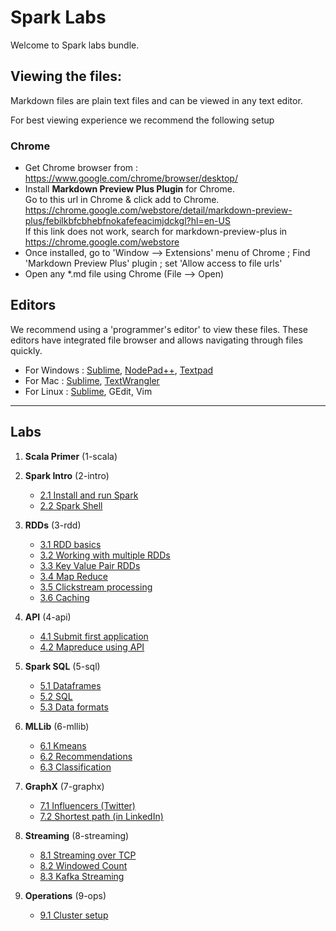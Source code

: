 <link rel='stylesheet' href='assets/main.css'/>

Spark Labs
==========
Welcome to Spark labs bundle.

Viewing the files:
-----------------
Markdown files are plain text files and can be viewed in any text editor.

For best viewing experience we recommend the following setup

### Chrome

* Get Chrome browser from : https://www.google.com/chrome/browser/desktop/
* Install **Markdown Preview Plus Plugin** for Chrome.  
Go to this url in Chrome & click add to Chrome.  
https://chrome.google.com/webstore/detail/markdown-preview-plus/febilkbfcbhebfnokafefeacimjdckgl?hl=en-US  
If this link does not work, search for markdown-preview-plus in https://chrome.google.com/webstore
* Once installed, go to 'Window --> Extensions' menu of Chrome ;   Find 'Markdown Preview Plus' plugin ;  set 'Allow access to file urls'
* Open any *.md file using Chrome (File --> Open)


Editors
-------
We recommend using a 'programmer's editor' to view these files. These editors have integrated file browser and allows navigating through files quickly.
* For Windows : [Sublime](http://www.sublimetext.com/), [NodePad++](http://notepad-plus-plus.org/), [Textpad](http://www.textpad.com/)
* For Mac : [Sublime](http://www.sublimetext.com/),  [TextWrangler](http://www.barebones.com/products/textwrangler/)
* For Linux : [Sublime](http://www.sublimetext.com/), GEdit, Vim
----
Labs
----
1. **Scala Primer**  (1-scala)

2. **Spark Intro**  (2-intro)
    - [2.1 Install and run Spark](2-intro/2.1-install-spark.md)
    - [2.2 Spark Shell](2-intro/2.2-shell.md)

3. **RDDs**  (3-rdd)
    - [3.1 RDD basics](3-rdd/3.1-rdd-basics.md)
    - [3.2 Working with multiple RDDs](3-rdd/3.2-rdd-multi.md)
    - [3.3 Key Value Pair RDDs](3-rdd/3.3-rdd-kv.md)
    - [3.4 Map Reduce](3-rdd/3.4-mapreduce.md)
    - [3.5 Clickstream processing](3-rdd/3.5-clickstream.md)
    - [3.6 Caching](3-rdd/3.6-caching.md)

4. **API** (4-api)
    - [4.1 Submit first application](4-api/4.1-submit.md)
    - [4.2 Mapreduce using API](4-api/4.2-mapreduce.md)

5.  **Spark SQL** (5-sql)
    - [5.1 Dataframes](5-sql/5.1-dataframe.md)
    - [5.2 SQL](5-sql/5.2-sql.md)
    - [5.3 Data formats](5-sql/5.3-data-formats.md)

6. **MLLib**  (6-mllib)
    - [6.1 Kmeans](6-mllib/kmeans/README.md)
    - [6.2 Recommendations](6-mllib/recs/README.md)
    - [6.3 Classification](6-mllib/classification/README.md)

7. **GraphX** (7-graphx)
    - [7.1  Influencers (Twitter)](7-graphx/7.1-influencer.md)
    - [7.2  Shortest path (in LinkedIn)](7-graphx/7.2-shortest-path.md)

8. **Streaming** (8-streaming)
    - [8.1 Streaming over TCP](8-streaming/8.1-over-tcp/README.md)
    - [8.2 Windowed Count](8-streaming/8.2-window/README.md)
    - [8.3 Kafka Streaming](8-streaming/8.3-kafka/README.md)

9. **Operations** (9-ops)
    - [9.1 Cluster setup](9-ops/9.1-cluster-setup.md)
